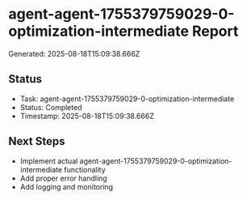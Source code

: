 # agent-agent-1755379759029-0-optimization-intermediate Report

Generated: 2025-08-18T15:09:38.666Z

## Status
- Task: agent-agent-1755379759029-0-optimization-intermediate
- Status: Completed
- Timestamp: 2025-08-18T15:09:38.666Z

## Next Steps
- Implement actual agent-agent-1755379759029-0-optimization-intermediate functionality
- Add proper error handling
- Add logging and monitoring
